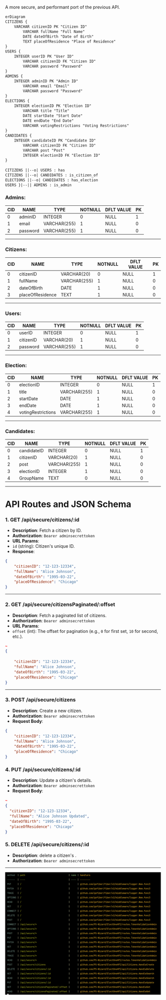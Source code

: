 A more secure, and performant port of the previous API.

```mermaid
erDiagram
CITIZENS {
    VARCHAR citizenID PK "Citizen ID"
        VARCHAR fullName "Full Name"
        DATE dateOfBirth "Date of Birth"
        TEXT placeOfResidence "Place of Residence"
}
USERS {
    INTEGER userID PK "User ID"
        VARCHAR citizenID FK "Citizen ID"
        VARCHAR password "Password"
}
ADMINS {
    INTEGER adminID PK "Admin ID"
        VARCHAR email "Email"
        VARCHAR password "Password"
}
ELECTIONS {
    INTEGER electionID PK "Election ID"
        VARCHAR title "Title"
        DATE startDate "Start Date"
        DATE endDate "End Date"
        VARCHAR votingRestrictions "Voting Restrictions"
}
CANDIDATES {
    INTEGER candidateID PK "Candidate ID"
        VARCHAR citizenID FK "Citizen ID"
        VARCHAR post "Post"
        INTEGER electionID FK "Election ID"
}

CITIZENS ||--o| USERS : has
CITIZENS ||--o| CANDIDATES : is_citizen_of
ELECTIONS ||--o| CANDIDATES : has_election
USERS }|--|| ADMINS : is_admin
```

### Admins:

| CID | NAME     | TYPE         | NOTNULL | DFLT VALUE | PK |
| --- | -------- | ------------ | ------- | ---------- | --- |
| 0   | adminID  | INTEGER      | 0       | NULL       | 1   |
| 1   | email    | VARCHAR(255) | 1       | NULL       | 0   |
| 2   | password | VARCHAR(255) | 1       | NULL       | 0   |

---

### Citizens:

| CID | NAME              | TYPE         | NOTNULL | DFLT VALUE | PK |
| --- | ----------------- | ------------ | ------- | ---------- | --- |
| 0   | citizenID         | VARCHAR(20)  | 0       | NULL       | 1   |
| 1   | fullName          | VARCHAR(255) | 1       | NULL       | 0   |
| 2   | dateOfBirth       | DATE         | 1       | NULL       | 0   |
| 3   | placeOfResidence  | TEXT         | 1       | NULL       | 0   |

---

### Users:

| CID | NAME      | TYPE         | NOTNULL | DFLT VALUE | PK |
| --- | --------- | ------------ | ------- | ---------- | --- |
| 0   | userID    | INTEGER      | 0       | NULL       | 1   |
| 1   | citizenID | VARCHAR(20)  | 1       | NULL       | 0   |
| 2   | password  | VARCHAR(255) | 1       | NULL       | 0   |

---

### Election:

| CID | NAME               | TYPE         | NOTNULL | DFLT VALUE | PK |
| --- | ------------------ | ------------ | ------- | ---------- | --- |
| 0   | electionID         | INTEGER      | 0       | NULL       | 1   |
| 1   | title              | VARCHAR(255) | 1       | NULL       | 0   |
| 2   | startDate          | DATE         | 1       | NULL       | 0   |
| 3   | endDate            | DATE         | 1       | NULL       | 0   |
| 4   | votingRestrictions | VARCHAR(255) | 1       | NULL       | 0   |

---

### Candidates:

| CID | NAME        | TYPE         | NOTNULL | DFLT VALUE | PK |
| --- | ----------- | ------------ | ------- | ---------- | --- |
| 0   | candidateID | INTEGER      | 0       | NULL       | 1   |
| 1   | citizenID   | VARCHAR(20)  | 1       | NULL       | 0   |
| 2   | post        | VARCHAR(255) | 1       | NULL       | 0   |
| 3   | electionID  | INTEGER      | 1       | NULL       | 0   |
| 4   | GroupName   | TEXT         | 0       | NULL       | 0   |

---

# API Routes and JSON Schema

### **1. GET /api/secure/citizens/:id**
- **Description**: Fetch a citizen by ID.
- **Authorization**: `Bearer adminsecrettoken`
- **URL Params**:
- `id` (string): Citizen's unique ID.
- **Response**:
```json
{
    "citizenID": "12-123-12334",
    "fullName": "Alice Johnson",
    "dateOfBirth": "1995-03-22",
    "placeOfResidence": "Chicago"
}
```

---

### **2. GET /api/secure/citizensPaginated/:offset**
- **Description**: Fetch a paginated list of citizens.
- **Authorization**: `Bearer adminsecrettoken`
- **URL Params**:
- `offset` (int): The offset for pagination (e.g., `0` for first set, `10` for second, etc.).
```json
~
{

    "citizenID": "12-123-12334",
    "fullName": "Alice Johnson",
    "dateOfBirth": "1995-03-22",
    "placeOfResidence": "Chicago"
}
```
---

### **3. POST /api/secure/citizens**
- **Description**: Create a new citizen.
- **Authorization**: `Bearer adminsecrettoken`
- **Request Body**:
```json
{
    "citizenID": "12-123-12334",
    "fullName": "Alice Johnson",
    "dateOfBirth": "1995-03-22",
    "placeOfResidence": "Chicago"
}
```

### **4. PUT /api/secure/citizens/:id**
- **Description**: Update a citizen's details.
- **Authorization**: `Bearer adminsecrettoken`
- **Request Body**:
```json
~
{
  "citizenID": "12-123-12334",
  "fullName": "Alice Johnson Updated",
  "dateOfBirth": "1995-03-22",
  "placeOfResidence": "Chicago"
}
```

### **5. DELETE /api/secure/citizens/:id**
- **Description**: delete a citizen's .
- **Authorization**: `Bearer adminsecrettoken`

---


![RoutesAndStuff](./routesAndStuff.png)
